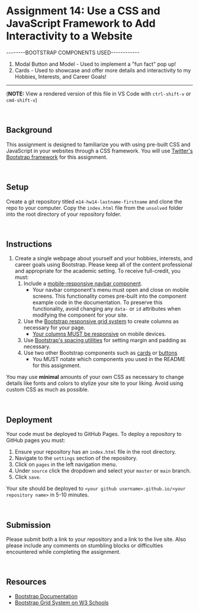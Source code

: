 # Assignment 14: Use a CSS and JavaScript Framework to Add Interactivity to a Website

--------BOOTSTRAP COMPONENTS USED------------
1. Modal Button and Model - Used to implement a "fun fact" pop up!
2. Cards - Used to showcase and offer more details and interactivity to my Hobbies, Interests, and Career Goals!

---------------------------------------------

(**NOTE:** View a rendered version of this file in VS Code with `ctrl-shift-v` or `cmd-shift-v`)

&nbsp;
## Background

This assignment is designed to familiarize you with using pre-built CSS and JavaScript in your websites through a CSS framework. You will use [Twitter's Bootstrap framework](https://getbootstrap.com/docs/5.1/getting-started/introduction/) for this assignment.

&nbsp;
## Setup

Create a git repository titled `m14-hw14-lastname-firstname` and clone the repo to your computer. Copy the `index.html` file from the `unsolved` folder into the root directory of your repository folder.

&nbsp;
## Instructions

1. Create a single webpage about yourself and your hobbies, interests, and career goals using Bootstrap. Please keep all of the content professional and appropriate for the academic setting. To receive full-credit, you must:
    1. Include a [mobile-responsive navbar component](https://getbootstrap.com/docs/5.1/components/navbar/).
        * Your navbar component's menu must open and close on mobile screens. This functionality comes pre-built into the component example code in the documentation. To preserve this functionality, avoid changing any `data-` or `id` attributes when modifying the component for your site. 
    1. Use the [Bootstrap responsive grid system](https://getbootstrap.com/docs/5.1/layout/grid/) to create columns as necessary for your page.
        * [Your columns MUST be responsive](https://getbootstrap.com/docs/5.1/layout/grid/#responsive-classes) on mobile devices.
    1. Use [Bootstrap's spacing utilities](https://getbootstrap.com/docs/5.1/utilities/spacing/) for setting margin and padding as necessary.
    1. Use two other Bootstrap components such as [cards](https://getbootstrap.com/docs/5.1/components/card/) or [buttons](https://getbootstrap.com/docs/5.1/components/buttons/)
        * You MUST notate which components you used in the README for this assignment.

You may use **minimal** amounts of your own CSS as necessary to change details like fonts and colors to stylize your site to your liking. Avoid using custom CSS as much as possible.

&nbsp;
## Deployment

Your code must be deployed to GitHub Pages. To deploy a repository to GitHub pages you must:

1. Ensure your repository has an `index.html` file in the root directory.
1. Navigate to the `settings` section of the repository.
1. Click on `pages` in the left navigation menu.
1. Under `source` click the dropdown and select your `master` or `main` branch.
1. Click `save`.

Your site should be deployed to `<your github username>.github.io/<your repository name>` in 5-10 minutes.

&nbsp;
## Submission

Please submit both a link to your repository and a link to the live site. Also please include any comments on stumbling blocks or difficulties encountered while completing the assignment.

&nbsp;
## Resources

* [Bootstrap Documentation](https://getbootstrap.com/docs/5.1/getting-started/introduction/)
* [Bootstrap Grid System on W3 Schools](https://www.w3schools.com/bootstrap/bootstrap_grid_system.asp)
